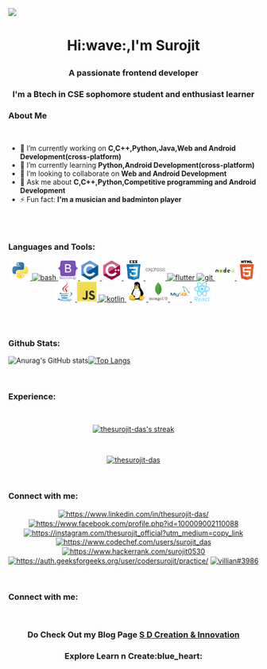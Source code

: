 <img src="https://sp-ao.shortpixel.ai/client/to_webp,q_glossy,ret_img,w_1920,h_480/https://www.inspiredbusinessmedia.com/wp-content/uploads/2020/09/Twilio.jpg" />
<h1 >
    <p align="center">Hi:wave:,I'm Surojit
</h1> 
<h3 align="center">A passionate frontend developer</h3>
<h3 align="center">
    I'm a Btech in CSE sophomore student and enthusiast learner
</h3> 

<h3>About Me</h3><br>

- 🔭 I’m currently working on **C,C++,Python,Java,Web and Android Development(cross-platform)**
- 🌱 I’m currently learning **Python,Android Development(cross-platform)**
- 👯 I’m looking to collaborate on **Web and Android Development**
- 💬 Ask me about **C,C++,Python,Competitive programming and Android Development**
- ⚡ Fun fact: **I'm a musician and badminton player**

<br><br>
<h3 align="left">Languages and Tools:</h3>
<p align="center"><a href="https://www.python.org" target="_blank" rel="noreferrer"> <img src="https://raw.githubusercontent.com/devicons/devicon/master/icons/python/python-original.svg" alt="python" width="40" height="40"/> </a>  <a href="https://www.gnu.org/software/bash/" target="_blank" rel="noreferrer"> <img src="https://www.vectorlogo.zone/logos/gnu_bash/gnu_bash-icon.svg" alt="bash" width="40" height="40"/> </a> <a href="https://getbootstrap.com" target="_blank" rel="noreferrer"> <img src="https://raw.githubusercontent.com/devicons/devicon/master/icons/bootstrap/bootstrap-plain-wordmark.svg" alt="bootstrap" width="40" height="40"/> </a> <a href="https://www.cprogramming.com/" target="_blank" rel="noreferrer"> <img src="https://raw.githubusercontent.com/devicons/devicon/master/icons/c/c-original.svg" alt="c" width="40" height="40"/> </a> <a href="https://www.w3schools.com/cpp/" target="_blank" rel="noreferrer"> <img src="https://raw.githubusercontent.com/devicons/devicon/master/icons/cplusplus/cplusplus-original.svg" alt="cplusplus" width="40" height="40"/> </a> <a href="https://www.w3schools.com/css/" target="_blank" rel="noreferrer"> <img src="https://raw.githubusercontent.com/devicons/devicon/master/icons/css3/css3-original-wordmark.svg" alt="css3" width="40" height="40"/> </a> <a href="https://expressjs.com" target="_blank" rel="noreferrer"> <img src="https://raw.githubusercontent.com/devicons/devicon/master/icons/express/express-original-wordmark.svg" alt="express" width="40" height="40"/> </a> <a href="https://flutter.dev" target="_blank" rel="noreferrer"> <img src="https://www.vectorlogo.zone/logos/flutterio/flutterio-icon.svg" alt="flutter" width="40" height="40"/> </a> <a href="https://git-scm.com/" target="_blank" rel="noreferrer"> <img src="https://www.vectorlogo.zone/logos/git-scm/git-scm-icon.svg" alt="git" width="40" height="40"/> </a>     <a href="https://nodejs.org" target="_blank" rel="noreferrer"> <img src="https://raw.githubusercontent.com/devicons/devicon/master/icons/nodejs/nodejs-original-wordmark.svg" alt="nodejs" width="40" height="40"/> </a>  <a href="https://www.w3.org/html/" target="_blank" rel="noreferrer"> <img src="https://raw.githubusercontent.com/devicons/devicon/master/icons/html5/html5-original-wordmark.svg" alt="html5" width="40" height="40"/> </a> <a href="https://www.java.com" target="_blank" rel="noreferrer"> <img src="https://raw.githubusercontent.com/devicons/devicon/master/icons/java/java-original.svg" alt="java" width="40" height="40"/> </a> <a href="https://developer.mozilla.org/en-US/docs/Web/JavaScript" target="_blank" rel="noreferrer"> <img src="https://raw.githubusercontent.com/devicons/devicon/master/icons/javascript/javascript-original.svg" alt="javascript" width="40" height="40"/> </a> <a href="https://kotlinlang.org" target="_blank" rel="noreferrer"> <img src="https://www.vectorlogo.zone/logos/kotlinlang/kotlinlang-icon.svg" alt="kotlin" width="40" height="40"/> </a> <a href="https://www.linux.org/" target="_blank" rel="noreferrer"> <img src="https://raw.githubusercontent.com/devicons/devicon/master/icons/linux/linux-original.svg" alt="linux" width="40" height="40"/> </a> <a href="https://www.mongodb.com/" target="_blank" rel="noreferrer"> <img src="https://raw.githubusercontent.com/devicons/devicon/master/icons/mongodb/mongodb-original-wordmark.svg" alt="mongodb" width="40" height="40"/> </a> <a href="https://www.mysql.com/" target="_blank" rel="noreferrer"> <img src="https://raw.githubusercontent.com/devicons/devicon/master/icons/mysql/mysql-original-wordmark.svg" alt="mysql" width="40" height="40"/> </a> <a href="https://reactjs.org/" target="_blank" rel="noreferrer"> <img src="https://raw.githubusercontent.com/devicons/devicon/master/icons/react/react-original-wordmark.svg" alt="react" width="40" height="40"/> </a> </p>

<br><br>
<h3>Github Stats:</h3>


![Anurag's GitHub stats](https://github-readme-stats.vercel.app/api?username=thesurojit-das&show_icons=true&theme=github_dark&hide_border=true&stroke=0000&background=060A0CD0)[![Top Langs](https://github-readme-stats.vercel.app/api/top-langs/?username=thesurojit-das&layout=compact&theme=github_dark&hide_border=true&stroke=0000&background=060A0CD0 )](https://github.com/anuraghazra/github-readme-stats)

<br>
<h3>Experience:</h3><br>
<p align="center">
    <a href="https://github.com/thesurojit-das/github-readme-streak-stats"><img title="🔥 Get streak stats for your profile at git.io/streak-stats" alt="thesurojit-das's streak" src="https://github-readme-streak-stats.herokuapp.com/?user=thesurojit-das&theme=black-ice&hide_border=true&stroke=0000&background=060A0CD0"/>
    </a>
</p>
<br>
<p align="center"> <a href="https://github.com/ryo-ma/github-profile-trophy"><img src="https://github-profile-trophy.vercel.app/?username=thesurojit-das" alt="thesurojit-das" /></a> </p>
<br>

<h3 align="left">Connect with me:</h3>
<p align="center">
<a href="https://linkedin.com/in/https://www.linkedin.com/in/thesurojit-das/" target="blank"><img align="center" src="https://raw.githubusercontent.com/rahuldkjain/github-profile-readme-generator/master/src/images/icons/Social/linked-in-alt.svg" alt="https://www.linkedin.com/in/thesurojit-das/" height="30" width="40" /></a>
<a href="https://fb.com/https://www.facebook.com/profile.php?id=100009002110088" target="blank"><img align="center" src="https://raw.githubusercontent.com/rahuldkjain/github-profile-readme-generator/master/src/images/icons/Social/facebook.svg" alt="https://www.facebook.com/profile.php?id=100009002110088" height="30" width="40" /></a>
<a href="https://instagram.com/https://instagram.com/thesurojit_official?utm_medium=copy_link" target="blank"><img align="center" src="https://raw.githubusercontent.com/rahuldkjain/github-profile-readme-generator/master/src/images/icons/Social/instagram.svg" alt="https://instagram.com/thesurojit_official?utm_medium=copy_link" height="30" width="40" /></a>
<a href="https://www.codechef.com/users/https://www.codechef.com/users/surojit_das" target="blank"><img align="center" src="https://cdn.jsdelivr.net/npm/simple-icons@3.1.0/icons/codechef.svg" alt="https://www.codechef.com/users/surojit_das" height="30" width="40" /></a>
<a href="https://www.hackerrank.com/https://www.hackerrank.com/surojit0530" target="blank"><img align="center" src="https://raw.githubusercontent.com/rahuldkjain/github-profile-readme-generator/master/src/images/icons/Social/hackerrank.svg" alt="https://www.hackerrank.com/surojit0530" height="30" width="40" /></a>
<a href="https://auth.geeksforgeeks.org/user/https://auth.geeksforgeeks.org/user/codersurojit/practice/" target="blank"><img align="center" src="https://raw.githubusercontent.com/rahuldkjain/github-profile-readme-generator/master/src/images/icons/Social/geeks-for-geeks.svg" alt="https://auth.geeksforgeeks.org/user/codersurojit/practice/" height="30" width="40" /></a>
<a href="https://discord.gg/villian#3986" target="blank"><img align="center" src="https://raw.githubusercontent.com/rahuldkjain/github-profile-readme-generator/master/src/images/icons/Social/discord.svg" alt="villian#3986" height="30" width="40" /></a>
</p>
<br>
<h3 align="left">Connect with me:</h3>
<p align="left">
</p>
<br>
<h3 align ="center">Do Check Out my Blog Page <a href="https://surojitwork.blogspot.com/"> S D Creation & Innovation</a></h3>

<h3>
    <p align="center">Explore Learn n Create:blue_heart:
        
</h3>
